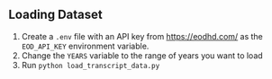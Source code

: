 ## Loading Dataset

1. Create a `.env` file with an API key from https://eodhd.com/ as the `EOD_API_KEY` environment variable.
2. Change the `YEARS` variable to the range of years you want to load
3. Run `python load_transcript_data.py`